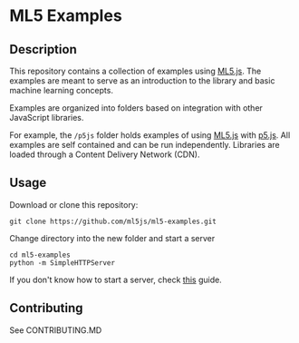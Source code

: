 # ML5 Examples

## Description

This repository contains a collection of  examples using [ML5.js](https://github.com/ml5js/ml5-library). The examples are meant to serve as an introduction to the library and basic machine learning concepts.

Examples are organized into folders based on integration with other JavaScript libraries.

For example, the `/p5js` folder holds examples of using [ML5.js](https://github.com/ml5js/ml5-library) with [p5.js](https://p5js.org/). All examples are self contained and can be run independently. Libraries are loaded through a Content Delivery Network (CDN).

## Usage

Download or clone this repository:
``` 
git clone https://github.com/ml5js/ml5-examples.git
```

Change directory into the new folder and start a server
```
cd ml5-examples
python -m SimpleHTTPServer
```

If you don't know how to start a server, check [this](https://github.com/processing/p5.js/wiki/Local-server) guide.

## Contributing

See CONTRIBUTING.MD
